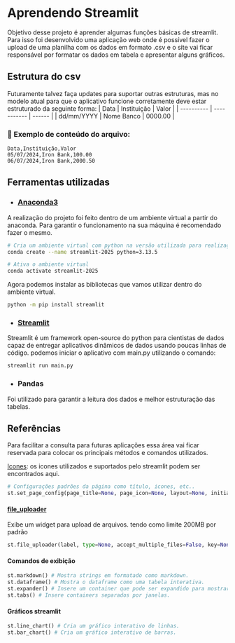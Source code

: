 # Aprendendo Streamlit
Objetivo desse projeto é aprender algumas funções básicas de streamlit. 
Para isso foi desenvolvido uma aplicação web onde é possível fazer o upload de uma planilha
com os dados em formato .csv e o site vai ficar responsável por formatar os dados em tabela e apresentar alguns gráficos.

## Estrutura do csv
Futuramente talvez faça updates para suportar outras estruturas, mas no modelo atual para que o aplicativo funcione corretamente deve estar estruturado da seguinte forma:
| Data       | Instituição | Valor  |
| ---------- | ----------- | ------ |
| dd/mm/YYYY | Nome Banco  | 0000.00 |

### 📁 Exemplo de conteúdo do arquivo:
```csv
Data,Instituição,Valor
05/07/2024,Iron Bank,100.00
06/07/2024,Iron Bank,2000.50
```

## Ferramentas utilizadas
- ### [Anaconda3](https://docs.conda.io/projects/conda/en/latest/user-guide/tasks/manage-environments.html)
A realização do projeto foi feito dentro de um ambiente virtual a partir do anaconda. Para garantir o funcionamento na sua máquina é recomendado fazer o mesmo.

```bash
# Cria um ambiente virtual com python na versão utilizada para realização do projeto.
conda create --name streamlit-2025 python=3.13.5
```
```bash
# Ativa o ambiente virtual
conda activate streamlit-2025
```
Agora podemos instalar as bibliotecas que vamos utilizar dentro do ambiente virtual.

```bash
python -m pip install streamlit
```
- ### [Streamlit](https://docs.streamlit.io/)
Streamlit é um framework open-source do python para cientistas de dados capaz de entregar aplicativos dinâmicos de dados usando poucas linhas de código.
podemos iniciar o aplicativo com main.py utilizando o comando:
```bash 
streamlit run main.py
```
- ### Pandas
Foi utilizado para garantir a leitura dos dados e melhor estruturação das tabelas.

## Referências
Para facilitar a consulta para futuras aplicações essa área vai ficar reservada para colocar os principais métodos e comandos utilizados.

[Icones](https://streamlit-emoji-shortcodes-streamlit-app-gwckff.streamlit.app/): os icones utilizados e suportados pelo streamlit podem ser encontrados aqui.

```py
# Configurações padrões da página como título, icones, etc..
st.set_page_config(page_title=None, page_icon=None, layout=None, initial_sidebar_state=None, menu_items=None)
```

#### [file_uploader](https://docs.streamlit.io/develop/api-reference/widgets/st.file_uploader)
Exibe um widget para upload de arquivos. tendo como limite 200MB por padrão
```py
st.file_uploader(label, type=None, accept_multiple_files=False, key=None, help=None, on_change=None, args=None, kwargs=None, *, disabled=False, label_visibility="visible", width="stretch")
```

#### Comandos de exibição
```py
st.markdown() # Mostra strings em formatado como markdown.
st.dataframe() # Mostra o dataframe como uma tabela interativa.
st.expander() # Insere um container que pode ser expandido para mostrar o conteúdo ou colapsado para mostrar apenas o rótulo.
st.tabs() # Insere containers separados por janelas.
```

#### Gráficos streamlit
```py
st.line_chart() # Cria um gráfico interativo de linhas.
st.bar_chart() # Cria um gráfico interativo de barras.
```